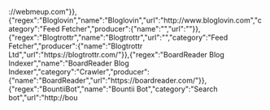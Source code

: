 : / / w e b m e u p . c o m " } } , { " r e g e x " : " B l o g l o v i n " , " n a m e " : " B l o g l o v i n " , " u r l " : " h t t p : / / w w w . b l o g l o v i n . c o m " , " c a t e g o r y " : " F e e d   F e t c h e r " , " p r o d u c e r " : { " n a m e " : " " , " u r l " : " " } } , { " r e g e x " : " B l o g t r o t t r " , " n a m e " : " B l o g t r o t t r " , " u r l " : " " , " c a t e g o r y " : " F e e d   F e t c h e r " , " p r o d u c e r " : { " n a m e " : " B l o g t r o t t r   L t d " , " u r l " : " h t t p s : / / b l o g t r o t t r . c o m / " } } , { " r e g e x " : " B o a r d R e a d e r   B l o g   I n d e x e r " , " n a m e " : " B o a r d R e a d e r   B l o g   I n d e x e r " , " c a t e g o r y " : " C r a w l e r " , " p r o d u c e r " : { " n a m e " : " B o a r d R e a d e r " , " u r l " : " h t t p s : / / b o a r d r e a d e r . c o m / " } } , { " r e g e x " : " B o u n t i i B o t " , " n a m e " : " B o u n t i i   B o t " , " c a t e g o r y " : " S e a r c h   b o t " , " u r l " : " h t t p : / / b o u